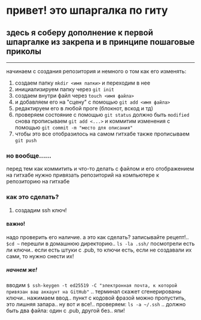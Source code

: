 # привет! это шпаргалка по гиту
## здесь я соберу дополнение к первой шпаргалке из закрепа и в принципе пошаговые приколы
---
начинаем с создания репозитория и немного о том как его изменять: 
1. создаем папку ```mkdir <имя папки>``` и переходим в  нее
2. инициализируем папку через ```git init``` 
3. создаем внутри файл через ```touch <имя файла>```
4. и добавляем его на "сцену" с помощью ```git add <имя файла>```
5. редактируем его в любой проге (блокнот, вскод и тд)
6. проверяем состояние с помощью ```git status``` должно быть ```modified``` снова прописываем ```git add <...>``` и коммитим изменения с помощью ```git commit -m "место для описания"```
7. чтобы это все отобразилось на самом гитхабе также прописываем ```git push```

### но вообще......
перед тем как коммитить и что-то делать с файлом и его отображением на гитхабе нужно привязать репозиторий на компьютере к репозиторию на гитхабе
### как это сделать?
1. создадим ssh ключ!
#### важно! 
надо проверить его наличие. а это как сделать? записывайте рецепт!..
```$cd ~``` перешли в домашнюю директорию..
```ls -la .ssh/``` посмотрели есть ли ключи..
если есть штуки с .pub, то ключи есть, если не создавали их сами, то нужно снести их!

##### начнем же!
вводим ```$ ssh-keygen -t ed25519 -C "электронная почта, к которой привязан ваш аккаунт на GitHub"``` ..
терминал скажет сгенерированы ключи..
нажимаем ввод..
пункт с кодовой фразой можно пропустить, это лишняя запара..
ну вот и все!..
проверяем: ```ls -a ~/.ssh``` ..
должно быть два файла: один с .pub, другой без..
япи!